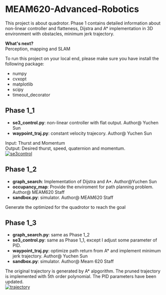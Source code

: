 # MEAM620-Advanced-Robotics
This project is about quadrotor. Phase 1 contains detailed information about non-linear controller and flatteness, Dijstra and A* implementation in 3D environment with obstacles, minimum jerk trajectory.  

**What's next?**  
Perception, mapping and SLAM  

To run this project on your local end, please make sure you have install the following package:  
* numpy
* cvxopt
* matplotlib
* scipy
* timeout_decorator
## Phase 1_1
* **se3_control.py**: non-linear controller with flat output. Author@ Yuchen Sun
* **waypoint_traj.py**: constant velocity trajecory. Author@ Yuchen Sun  

Input: Thurst and Momentum  
Output: Desired thurst, speed, quaternion and momentum.  
[![se3control](https://res.cloudinary.com/marcomontalbano/image/upload/v1583605140/video_to_markdown/images/google-drive--1rN6hlxb0BuHTR9FpW8b5K12BZ-7a0JM8-c05b58ac6eb4c4700831b2b3070cd403.jpg)](https://drive.google.com/open?id=1rN6hlxb0BuHTR9FpW8b5K12BZ-7a0JM8 "se3control")
## Phase 1_2
* **graph_search**: Implementation of Dijstra and A*. Author@Yuchen Sun
* **occupancy_map**: Provide the enviroment for path planning problem. Author@ MEAM620 Staff
* **sandbox.py**: simulator. Author@ MEAM620 Staff  

Generate the optimized for the quadrotor to reach the goal
## Phase 1_3
* **graph_search.py**: same as Phase 1_2
* **se3_control.py**: same as Phase 1_1, except I adjust some parameter of PID.
* **waypoint_traj.py**: optimize path return from A* and implement minimum jerk trajectory. Author@ Yuchen Sun
* **sandbox.py**: simulator. Author@ Meam 620 Staff  

The original trajectory is generated by A* alpgorithm. The pruned trajectory is implemented with 5th order polynomial. The PID parameters have been updated.  
[![trajectory](https://res.cloudinary.com/marcomontalbano/image/upload/v1583605341/video_to_markdown/images/google-drive--1m9H7YwdQhnuPtpnDyaQe3BDGnVnFu1jL-c05b58ac6eb4c4700831b2b3070cd403.jpg)](https://drive.google.com/open?id=1m9H7YwdQhnuPtpnDyaQe3BDGnVnFu1jL "trajectory")
